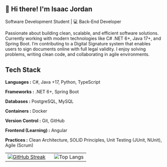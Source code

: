 ## 🚀  Hi there! I'm Isaac Jordan
Software Development Student | 💻 Back-End Developer

Passionate about building clean, scalable, and efficient software solutions. Currently working with modern technologies like C# .NET 6+, Java 17+, and Spring Boot. I’m contributing to a Digital Signature system that enables users to sign documents online with full legal validity. I enjoy solving problems, writing clean code, and collaborating in agile environments.


## Tech Stack

**Languages :** C#, Java +17, Python, TypeScript

**Frameworks :** .NET 6+, Spring Boot

**Databases :** PostgreSQL, MySQL

**Containers :** Docker

**Version Control :** Git, GitHub

**Frontend (Learning) :** Angular

**Practices :** Clean Architecture, SOLID Principles, Unit Testing (JUnit, NUnit), Agile (Scrum)

<table>
  <tr>
    <td>
      <a href="https://git.io/streak-stats">
        <img src="https://streak-stats.demolab.com?user=ij-jkl&theme=vision-friendly-dark&date_format=j%20M%5B%20Y%5D&exclude_days=Sun" alt="GitHub Streak" />
      </a>
    </td>
    <td style="padding-left: 20px;">
      <img src="https://github-readme-stats.vercel.app/api/top-langs/?username=ij-jkl&size_weight=0.5&count_weight=0.5" alt="Top Langs" />
    </td>
  </tr>
</table>

